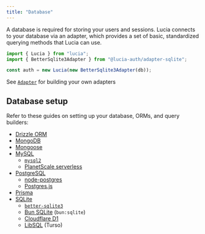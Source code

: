 ```yaml
---
title: "Database"
---
```


A database is required for storing your users and sessions. Lucia connects to your database via an adapter, which provides a set of basic, standardized querying methods that Lucia can use.

```ts
import { Lucia } from "lucia";
import { BetterSqlite3Adapter } from "@lucia-auth/adapter-sqlite";

const auth = new Lucia(new BetterSqlite3Adapter(db));
```

See [`Adapter`]() for building your own adapters

## Database setup

Refer to these guides on setting up your database, ORMs, and query builders:

- [Drizzle ORM]()
- [MongoDB]()
- [Mongoose]()
- [MySQL]()
    - [`mysql2`]()
    - [PlanetScale serverless]()
- [PostgreSQL]()
    - [node-postgres]()
    - [Postgres.js]()
- [Prisma]()
- [SQLite]()
    - [`better-sqlite3`]()
    - [Bun SQLite]() (`bun:sqlite`)
    - [Cloudflare D1]()
    - [LibSQL]() (Turso)
